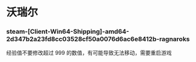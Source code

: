 # 沃瑞尔

### steam-[Client-Win64-Shipping]-amd64-2d347b2a23fd8cc03528cf50a0076d6ac6e8412b-ragnaroks
经验值不要修改超过 999 的数值，有可能导致无法移动，需要重启游戏